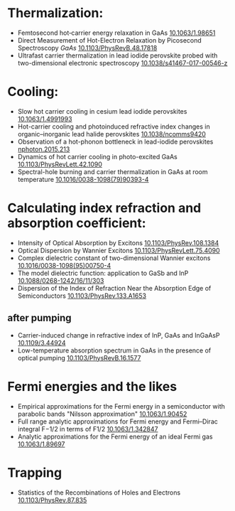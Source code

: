 # Thermalization:
- Femtosecond hot‐carrier energy relaxation in GaAs [10.1063/1.98651](https://aip.scitation.org/doi/abs/10.1063/1.98651)
- Direct Measurement of Hot-Electron Relaxation by Picosecond Spectroscopy *GaAs* [10.1103/PhysRevB.48.17818](https://journals.aps.org/prb/abstract/10.1103/PhysRevB.48.17818)
- Ultrafast carrier thermalization in lead iodide perovskite probed with two-dimensional electronic spectroscopy [10.1038/s41467-017-00546-z](https://www.nature.com/articles/s41467-017-00546-z)
# Cooling:
- Slow hot carrier cooling in cesium lead iodide perovskites [10.1063/1.4991993](http://aip.scitation.org/doi/abs/10.1063/1.4991993)
- Hot-carrier cooling and photoinduced refractive index changes in organic–inorganic lead halide perovskites [10.1038/ncomms9420](http://dx.doi.org/10.1038/ncomms9420)
- Observation of a hot-phonon bottleneck in lead-iodide perovskites
 [nphoton.2015.213](https://www.nature.com/articles/nphoton.2015.213)
- Dynamics of hot carrier cooling in photo-excited GaAs [10.1103/PhysRevLett.42.1090](https://journals.aps.org/prl/abstract/10.1103/PhysRevLett.42.1090)
- Spectral-hole burning and carrier thermalization in GaAs at room temperature [10.1016/0038-1098(79)90393-4](https://doi.org/10.1016/0038-1098(79)90393-4)
# Calculating index refraction and absorption coefficient:
- Intensity of Optical Absorption by Excitons [10.1103/PhysRev.108.1384](https://journals.aps.org/pr/abstract/10.1103/PhysRev.108.1384)
- Optical Dispersion by Wannier Excitons [10.1103/PhysRevLett.75.4090](https://journals.aps.org/prl/abstract/10.1103/PhysRevLett.75.4090)
- Complex dielectric constant of two-dimensional Wannier excitons [10.1016/0038-1098(95)00750-4](https://doi.org/10.1016/0038-1098(95)00750-4)
- The model dielectric function: application to GaSb and InP
 [10.1088/0268-1242/16/11/303](https://doi.org/10.1088/0268-1242/16/11/303)
- Dispersion of the Index of Refraction Near the Absorption Edge of Semiconductors [10.1103/PhysRev.133.A1653](https://journals.aps.org/pr/abstract/10.1103/PhysRev.133.A1653)
## after pumping
- Carrier-induced change in refractive index of InP, GaAs and InGaAsP [10.1109/3.44924](http://ieeexplore.ieee.org/document/44924/)
- Low-temperature absorption spectrum in GaAs in the presence of optical pumping [10.1103/PhysRevB.16.1577](http://dx.doi.org/10.1103/PhysRevB.16.1577)
# Fermi energies and the likes 
- Empirical approximations for the Fermi energy in a semiconductor with parabolic bands "Nilsson approximation" [10.1063/1.90452](http://aip.scitation.org/doi/abs/10.1063/1.90452)
- Full range analytic approximations for Fermi energy and Fermi–Dirac integral F−1/2 in terms of F1/2 [10.1063/1.342847](https://doi.org/10.1063/1.342847)
- Analytic approximations for the Fermi energy of an ideal Fermi gas [10.1063/1.89697](http://dx.doi.org/10.1063/1.89697)
# Trapping
- Statistics of the Recombinations of Holes and Electrons [10.1103/PhysRev.87.835](https://journals.aps.org/pr/abstract/10.1103/PhysRev.87.835)


